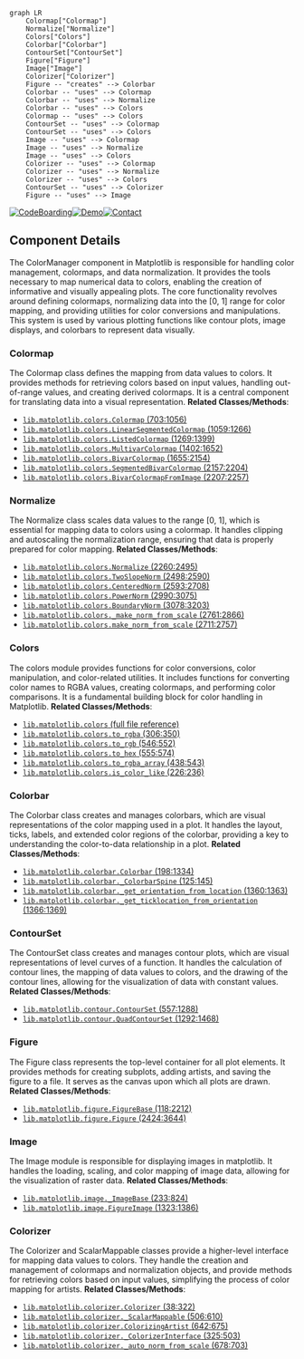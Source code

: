 ```mermaid
graph LR
    Colormap["Colormap"]
    Normalize["Normalize"]
    Colors["Colors"]
    Colorbar["Colorbar"]
    ContourSet["ContourSet"]
    Figure["Figure"]
    Image["Image"]
    Colorizer["Colorizer"]
    Figure -- "creates" --> Colorbar
    Colorbar -- "uses" --> Colormap
    Colorbar -- "uses" --> Normalize
    Colorbar -- "uses" --> Colors
    Colormap -- "uses" --> Colors
    ContourSet -- "uses" --> Colormap
    ContourSet -- "uses" --> Colors
    Image -- "uses" --> Colormap
    Image -- "uses" --> Normalize
    Image -- "uses" --> Colors
    Colorizer -- "uses" --> Colormap
    Colorizer -- "uses" --> Normalize
    Colorizer -- "uses" --> Colors
    ContourSet -- "uses" --> Colorizer
    Figure -- "uses" --> Image
```
[![CodeBoarding](https://img.shields.io/badge/Generated%20by-CodeBoarding-9cf?style=flat-square)](https://github.com/CodeBoarding/GeneratedOnBoardings)[![Demo](https://img.shields.io/badge/Try%20our-Demo-blue?style=flat-square)](https://www.codeboarding.org/demo)[![Contact](https://img.shields.io/badge/Contact%20us%20-%20codeboarding@gmail.com-lightgrey?style=flat-square)](mailto:codeboarding@gmail.com)

## Component Details

The ColorManager component in Matplotlib is responsible for handling color management, colormaps, and data normalization. It provides the tools necessary to map numerical data to colors, enabling the creation of informative and visually appealing plots. The core functionality revolves around defining colormaps, normalizing data into the [0, 1] range for color mapping, and providing utilities for color conversions and manipulations. This system is used by various plotting functions like contour plots, image displays, and colorbars to represent data visually.

### Colormap
The Colormap class defines the mapping from data values to colors. It provides methods for retrieving colors based on input values, handling out-of-range values, and creating derived colormaps. It is a central component for translating data into a visual representation.
**Related Classes/Methods**:

- <a href="https://github.com/matplotlib/matplotlib/blob/master/lib/matplotlib/colors.py#L703-L1056" target="_blank" rel="noopener noreferrer">`lib.matplotlib.colors.Colormap` (703:1056)</a>
- <a href="https://github.com/matplotlib/matplotlib/blob/master/lib/matplotlib/colors.py#L1059-L1266" target="_blank" rel="noopener noreferrer">`lib.matplotlib.colors.LinearSegmentedColormap` (1059:1266)</a>
- <a href="https://github.com/matplotlib/matplotlib/blob/master/lib/matplotlib/colors.py#L1269-L1399" target="_blank" rel="noopener noreferrer">`lib.matplotlib.colors.ListedColormap` (1269:1399)</a>
- <a href="https://github.com/matplotlib/matplotlib/blob/master/lib/matplotlib/colors.py#L1402-L1652" target="_blank" rel="noopener noreferrer">`lib.matplotlib.colors.MultivarColormap` (1402:1652)</a>
- <a href="https://github.com/matplotlib/matplotlib/blob/master/lib/matplotlib/colors.py#L1655-L2154" target="_blank" rel="noopener noreferrer">`lib.matplotlib.colors.BivarColormap` (1655:2154)</a>
- <a href="https://github.com/matplotlib/matplotlib/blob/master/lib/matplotlib/colors.py#L2157-L2204" target="_blank" rel="noopener noreferrer">`lib.matplotlib.colors.SegmentedBivarColormap` (2157:2204)</a>
- <a href="https://github.com/matplotlib/matplotlib/blob/master/lib/matplotlib/colors.py#L2207-L2257" target="_blank" rel="noopener noreferrer">`lib.matplotlib.colors.BivarColormapFromImage` (2207:2257)</a>


### Normalize
The Normalize class scales data values to the range [0, 1], which is essential for mapping data to colors using a colormap. It handles clipping and autoscaling the normalization range, ensuring that data is properly prepared for color mapping.
**Related Classes/Methods**:

- <a href="https://github.com/matplotlib/matplotlib/blob/master/lib/matplotlib/colors.py#L2260-L2495" target="_blank" rel="noopener noreferrer">`lib.matplotlib.colors.Normalize` (2260:2495)</a>
- <a href="https://github.com/matplotlib/matplotlib/blob/master/lib/matplotlib/colors.py#L2498-L2590" target="_blank" rel="noopener noreferrer">`lib.matplotlib.colors.TwoSlopeNorm` (2498:2590)</a>
- <a href="https://github.com/matplotlib/matplotlib/blob/master/lib/matplotlib/colors.py#L2593-L2708" target="_blank" rel="noopener noreferrer">`lib.matplotlib.colors.CenteredNorm` (2593:2708)</a>
- <a href="https://github.com/matplotlib/matplotlib/blob/master/lib/matplotlib/colors.py#L2990-L3075" target="_blank" rel="noopener noreferrer">`lib.matplotlib.colors.PowerNorm` (2990:3075)</a>
- <a href="https://github.com/matplotlib/matplotlib/blob/master/lib/matplotlib/colors.py#L3078-L3203" target="_blank" rel="noopener noreferrer">`lib.matplotlib.colors.BoundaryNorm` (3078:3203)</a>
- <a href="https://github.com/matplotlib/matplotlib/blob/master/lib/matplotlib/colors.py#L2761-L2866" target="_blank" rel="noopener noreferrer">`lib.matplotlib.colors._make_norm_from_scale` (2761:2866)</a>
- <a href="https://github.com/matplotlib/matplotlib/blob/master/lib/matplotlib/colors.py#L2711-L2757" target="_blank" rel="noopener noreferrer">`lib.matplotlib.colors.make_norm_from_scale` (2711:2757)</a>


### Colors
The colors module provides functions for color conversions, color manipulation, and color-related utilities. It includes functions for converting color names to RGBA values, creating colormaps, and performing color comparisons. It is a fundamental building block for color handling in Matplotlib.
**Related Classes/Methods**:

- <a href="https://github.com/matplotlib/matplotlib/blob/master/lib/matplotlib/colors.py#LNone-LNone" target="_blank" rel="noopener noreferrer">`lib.matplotlib.colors` (full file reference)</a>
- <a href="https://github.com/matplotlib/matplotlib/blob/master/lib/matplotlib/colors.py#L306-L350" target="_blank" rel="noopener noreferrer">`lib.matplotlib.colors.to_rgba` (306:350)</a>
- <a href="https://github.com/matplotlib/matplotlib/blob/master/lib/matplotlib/colors.py#L546-L552" target="_blank" rel="noopener noreferrer">`lib.matplotlib.colors.to_rgb` (546:552)</a>
- <a href="https://github.com/matplotlib/matplotlib/blob/master/lib/matplotlib/colors.py#L555-L574" target="_blank" rel="noopener noreferrer">`lib.matplotlib.colors.to_hex` (555:574)</a>
- <a href="https://github.com/matplotlib/matplotlib/blob/master/lib/matplotlib/colors.py#L438-L543" target="_blank" rel="noopener noreferrer">`lib.matplotlib.colors.to_rgba_array` (438:543)</a>
- <a href="https://github.com/matplotlib/matplotlib/blob/master/lib/matplotlib/colors.py#L226-L236" target="_blank" rel="noopener noreferrer">`lib.matplotlib.colors.is_color_like` (226:236)</a>


### Colorbar
The Colorbar class creates and manages colorbars, which are visual representations of the color mapping used in a plot. It handles the layout, ticks, labels, and extended color regions of the colorbar, providing a key to understanding the color-to-data relationship in a plot.
**Related Classes/Methods**:

- <a href="https://github.com/matplotlib/matplotlib/blob/master/lib/matplotlib/colorbar.py#L198-L1334" target="_blank" rel="noopener noreferrer">`lib.matplotlib.colorbar.Colorbar` (198:1334)</a>
- <a href="https://github.com/matplotlib/matplotlib/blob/master/lib/matplotlib/colorbar.py#L125-L145" target="_blank" rel="noopener noreferrer">`lib.matplotlib.colorbar._ColorbarSpine` (125:145)</a>
- <a href="https://github.com/matplotlib/matplotlib/blob/master/lib/matplotlib/colorbar.py#L1360-L1363" target="_blank" rel="noopener noreferrer">`lib.matplotlib.colorbar._get_orientation_from_location` (1360:1363)</a>
- <a href="https://github.com/matplotlib/matplotlib/blob/master/lib/matplotlib/colorbar.py#L1366-L1369" target="_blank" rel="noopener noreferrer">`lib.matplotlib.colorbar._get_ticklocation_from_orientation` (1366:1369)</a>


### ContourSet
The ContourSet class creates and manages contour plots, which are visual representations of level curves of a function. It handles the calculation of contour lines, the mapping of data values to colors, and the drawing of the contour lines, allowing for the visualization of data with constant values.
**Related Classes/Methods**:

- <a href="https://github.com/matplotlib/matplotlib/blob/master/lib/matplotlib/contour.py#L557-L1288" target="_blank" rel="noopener noreferrer">`lib.matplotlib.contour.ContourSet` (557:1288)</a>
- <a href="https://github.com/matplotlib/matplotlib/blob/master/lib/matplotlib/contour.py#L1292-L1468" target="_blank" rel="noopener noreferrer">`lib.matplotlib.contour.QuadContourSet` (1292:1468)</a>


### Figure
The Figure class represents the top-level container for all plot elements. It provides methods for creating subplots, adding artists, and saving the figure to a file. It serves as the canvas upon which all plots are drawn.
**Related Classes/Methods**:

- <a href="https://github.com/matplotlib/matplotlib/blob/master/lib/matplotlib/figure.py#L118-L2212" target="_blank" rel="noopener noreferrer">`lib.matplotlib.figure.FigureBase` (118:2212)</a>
- <a href="https://github.com/matplotlib/matplotlib/blob/master/lib/matplotlib/figure.py#L2424-L3644" target="_blank" rel="noopener noreferrer">`lib.matplotlib.figure.Figure` (2424:3644)</a>


### Image
The Image module is responsible for displaying images in matplotlib. It handles the loading, scaling, and color mapping of image data, allowing for the visualization of raster data.
**Related Classes/Methods**:

- <a href="https://github.com/matplotlib/matplotlib/blob/master/lib/matplotlib/image.py#L233-L824" target="_blank" rel="noopener noreferrer">`lib.matplotlib.image._ImageBase` (233:824)</a>
- <a href="https://github.com/matplotlib/matplotlib/blob/master/lib/matplotlib/image.py#L1323-L1386" target="_blank" rel="noopener noreferrer">`lib.matplotlib.image.FigureImage` (1323:1386)</a>


### Colorizer
The Colorizer and ScalarMappable classes provide a higher-level interface for mapping data values to colors. They handle the creation and management of colormaps and normalization objects, and provide methods for retrieving colors based on input values, simplifying the process of color mapping for artists.
**Related Classes/Methods**:

- <a href="https://github.com/matplotlib/matplotlib/blob/master/lib/matplotlib/colorizer.py#L38-L322" target="_blank" rel="noopener noreferrer">`lib.matplotlib.colorizer.Colorizer` (38:322)</a>
- <a href="https://github.com/matplotlib/matplotlib/blob/master/lib/matplotlib/colorizer.py#L506-L610" target="_blank" rel="noopener noreferrer">`lib.matplotlib.colorizer._ScalarMappable` (506:610)</a>
- <a href="https://github.com/matplotlib/matplotlib/blob/master/lib/matplotlib/colorizer.py#L642-L675" target="_blank" rel="noopener noreferrer">`lib.matplotlib.colorizer.ColorizingArtist` (642:675)</a>
- <a href="https://github.com/matplotlib/matplotlib/blob/master/lib/matplotlib/colorizer.py#L325-L503" target="_blank" rel="noopener noreferrer">`lib.matplotlib.colorizer._ColorizerInterface` (325:503)</a>
- <a href="https://github.com/matplotlib/matplotlib/blob/master/lib/matplotlib/colorizer.py#L678-L703" target="_blank" rel="noopener noreferrer">`lib.matplotlib.colorizer._auto_norm_from_scale` (678:703)</a>